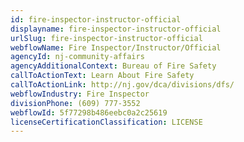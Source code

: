 ```yaml
---
id: fire-inspector-instructor-official
displayname: fire-inspector-instructor-official
urlSlug: fire-inspector-instructor-official
webflowName: Fire Inspector/Instructor/Official
agencyId: nj-community-affairs
agencyAdditionalContext: Bureau of Fire Safety
callToActionText: Learn About Fire Safety
callToActionLink: http://nj.gov/dca/divisions/dfs/
webflowIndustry: Fire Inspector
divisionPhone: (609) 777-3552
webflowId: 5f77298b486eebc0a2c25619
licenseCertificationClassification: LICENSE
---
```

